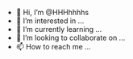 - 👋 Hi, I’m @HHHhhhhs
- 👀 I’m interested in ...
- 🌱 I’m currently learning ...
- 💞️ I’m looking to collaborate on ...
- 📫 How to reach me ...

<!---
HHHhhhhs/HHHhhhhs is a ✨ special ✨ repository because its `README.md` (this file) appears on your GitHub profile.
You can click the Preview link to take a look at your changes.
--->
